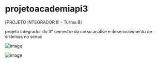 # projetoacademiapi3

[PROJETO INTEGRADOR III - Turma B]

projeto integrador do 3° semestre do curso analise e desenvolvimento de sistemas no senac


![image](https://user-images.githubusercontent.com/104398219/225457870-35c5fde0-a9a0-4688-9ae8-c15ffd43ae8d.png)

![image](https://user-images.githubusercontent.com/104398104/225458719-cc1c571e-b75a-423f-9a25-29027cccb9f6.png)
